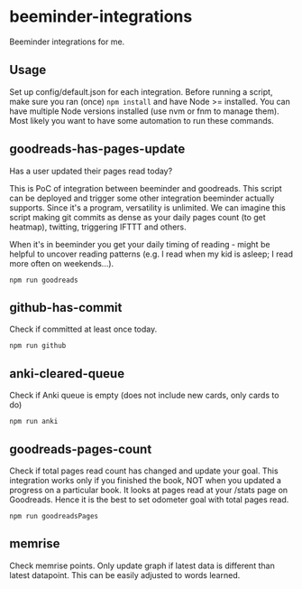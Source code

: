 # beeminder-integrations

Beeminder integrations for me.

## Usage

Set up config/default.json for each integration. Before running a script, make sure you ran (once) `npm install` and have Node >= installed. You can have multiple Node versions installed (use nvm or fnm to manage them). Most likely you want to have some automation to run these commands.

## goodreads-has-pages-update

Has a user updated their pages read today?

This is PoC of integration between beeminder and goodreads. This script can be deployed and trigger some other integration beeminder actually supports.
Since it's a program, versatility is unlimited. We can imagine this script making git commits as dense as your daily pages count (to get heatmap), twitting, triggering IFTTT and others.

When it's in beeminder you get your daily timing of reading - might be helpful to uncover reading patterns (e.g. I read when my kid is asleep; I read more often on weekends...).

```
npm run goodreads
```

## github-has-commit

Check if committed at least once today.

```
npm run github
```

## anki-cleared-queue

Check if Anki queue is empty (does not include new cards, only cards to do)

```
npm run anki
```

## goodreads-pages-count

Check if total pages read count has changed and update your goal. This integration works only if you finished the book, NOT when you updated a progress on a particular book. It looks at pages read at your /stats page on Goodreads. Hence it is the best to set odometer goal with total pages read.

```
npm run goodreadsPages
```

## memrise

Check memrise points. Only update graph if latest data is different than latest datapoint.
This can be easily adjusted to words learned.
